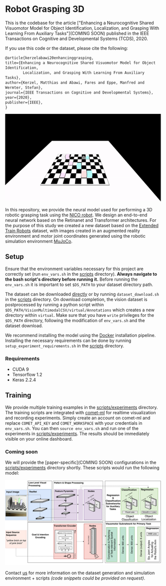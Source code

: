 # Robot Grasping 3D

This is the codebase for the article ["Enhancing a Neurocognitive Shared Visuomotor Model for Object Identification, 
Localization, and Grasping With Learning From Auxiliary Tasks"](COMING SOON) published in the IEEE Transactions on Cognitive and 
Developmental Systems (TCDS), 2020.

If you use this code or the dataset, please cite the following:

```
@article{kerzelabawi20enhancinggrasping,
title={Enhancing a Neurocognitive Shared Visuomotor Model for Object Identification, 
        Localization, and Grasping With Learning From Auxiliary Tasks},
author={Kerzel, Matthias and Abawi, Fares and Eppe, Manfred and Wermter, Stefan},
journal={IEEE Transactions on Cognitive and Developmental Systems},
year={2020},
publisher={IEEE},
}
```


![Nico grasping prediction](resources/3D_grasping_fancy.gif)

In this repository, we provide the neural model used for performing a 3D robotic grasping task 
using the [NICO robot](https://www.inf.uni-hamburg.de/en/inst/ab/wtm/research/neurobotics/nico.html). We design an end-to-end neural network based on the Retinanet and Transformer architectures.
For the purpose of this study we created a new dataset based on the [Extended Train Robots](http://archive.researchdata.leeds.ac.uk/id/eprint/37) dataset, with images created
in an augmented reality environment and motor joint coordinates generated using the robotic simulation environment
[MuJoCo](http://www.mujoco.org/).


## Setup

Ensure that the environment variables necessary for this project are correctly set (run `env_vars.sh` in the [scripts](scripts) directory). 
**Always navigate to the bash script's directory before running it.**
Before running the `env_vars.sh` it is important to set `$DS_PATH` to your dataset directory path.

The dataset can be downloaded [directly](https://www.kaggle.com/fabawi/augmented-extended-train-robots) or by running `dataset_download.sh` in the [scripts](scripts) directory.
On download completion, the vision dataset is postprocessed by running a python script within `$DS_PATH/VisionMultimodalCSV/virtual/Annotations` which creates 
a new directory within `virtual`. Make sure that you have `write` privileges for the `$DS_PATH` directory, following the modification of `env_vars.sh` and the dataset download.

We recommend installing the model using the [Docker](docker) installation pipeline. Installing the 
necessary requirements can be done by running `setup_experiment_requirements.sh` in the [scripts](scripts)
directory.

### Requirements

* CUDA 9
* Tensorflow 1.2
* Keras 2.2.4

## Training

We provide multiple training examples in the [scripts/experiments](scripts/experiments) directory.
The training scripts are integrated with [comet-ml](https:comet.ml) for realtime visualization and recording experiments. 
Simply create an account on comet-ml and replace `COMET_API_KEY` and `COMET_WORKSPACE` with your credentials in `env_vars.sh`. You 
can then `source env_vars.sh` and run one of the experiments in [scripts/experiments](scripts/experiments). The results should be 
immediately visible on your online dashboard.

### Coming soon

We will provide the [paper-specific](COMING SOON) configurations in the [scripts/experiments](scripts/experiments) directory shortly.
These scripts would run the following model:

![Nico grasping prediction](resources/extended_architecture6-1.png)



Contact [us](mailto:abawi@informatik.uni-hamburg.de) for more information on the dataset generation and 
simulation environment + scripts *(code snippets could be provided on request)*.



